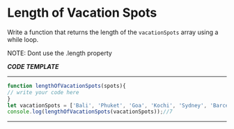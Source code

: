 # Length of Vacation Spots

Write a function that returns  the length of the `vacationSpots` array using a while loop.

NOTE: Dont use the .length property

***CODE TEMPLATE***
*******************
```js
function lengthOfVacationSpots(spots){
// write your code here
}
let vacationSpots = ['Bali', 'Phuket', 'Goa', 'Kochi', 'Sydney', 'Barcelona', 'Las Vegas'];
console.log(lengthOfVacationSpots(vacationSpots));//7
```
**********************
